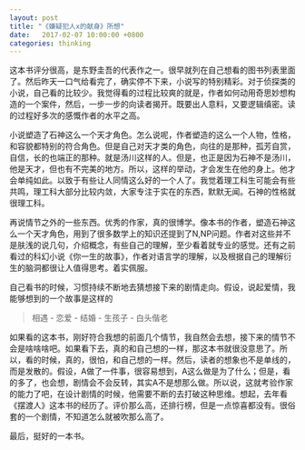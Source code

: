 ```yaml
---
layout: post
title: "《嫌疑犯人x的献身》所想"
date:   2017-02-07 10:00:00 +0800
categories: thinking
---
```

这本书评分很高，是东野圭吾的代表作之一。很早就列在自己想看的图书列表里面了。然后昨天一口气给看完了，确实停不下来，小说写的特别精彩。对于侦探类的小说，自己看的比较少。我觉得看的过程比较爽的就是，作者如何动用奇思妙想构造的一个案件，然后，一步一步的向读者揭开。既要出人意料，又要逻辑缜密。读的过程好多次的感慨作者的水平之高。

小说塑造了石神这么一个天才角色。怎么说呢，作者塑造的这么一个人物，性格，和容貌都特别的符合角色。但是自己对天才类的角色，向往的是那种，孤芳自赏，自信，长的也端正的那种。就是汤川这样的人。但是，也正是因为石神不是汤川，他是天才，但也有不完美的地方。所以，这样的举动，才会发生在他的身上。他才会单纯如此。以致于有些让人同情这么好的一个人了。我觉着理工科生可能会有些共鸣，理工科大部分比较内敛，大家专注于实在的东西，默默无闻。石神的性格就很理工科。

再说情节之外的一些东西。优秀的作家，真的很博学。像本书的作者，塑造石神这么一个天才角色，用到了很多数学上的知识还提到了N,NP问题。作者对这些并不是肤浅的说几句，介绍概念，有些自己的理解，至少看着就专业的感觉。还有之前看过的科幻小说《你一生的故事》，作者对语言学的理解，以及根据自己的理解衍生的脑洞都很让人值得思考。着实佩服。

自己看书的时候，习惯持续不断地去猜想接下来的剧情走向。假设，说起爱情，我能够想到的一个故事是这样的

> 相遇 - 恋爱 - 结婚 - 生孩子 - 白头偕老

如果看的这本书，刚好符合我想的前面几个情节，我自然会去想，接下来的情节不会是啥啥啥吧。如果看下去，真的和自己想的一样，那这本书就很没意思了。所以，看的时候，真的，很怕，和自己想的一样。然后，读者的想象也不是单线的，而是发散的。假设，A做了一件事，很容易想到，A这么做是为了什么；但是，看的多了，也会想，剧情会不会反转，其实A不是想那么做。所以说，这就考验作家的能力了吧，在设计剧情的时候，他需要不断的去打破这种思维。想起，去年看《摆渡人》这本书的经历了。评价那么高，还排行榜，但是一点惊喜都没有。很俗套的一个剧情，不知道怎么就被吹那么高了。

最后，挺好的一本书。
